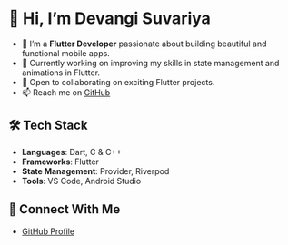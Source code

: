 # 👋 Hi, I’m Devangi Suvariya

- 🌱 I’m a **Flutter Developer** passionate about building beautiful and functional mobile apps.
- 🔭 Currently working on improving my skills in state management and animations in Flutter.
- 🚀 Open to collaborating on exciting Flutter projects.
- 📫 Reach me on [GitHub](https://github.com/devangigithub)

## 🛠️ Tech Stack
- **Languages**: Dart, C & C++
- **Frameworks**: Flutter
- **State Management**: Provider, Riverpod
- **Tools**: VS Code, Android Studio

## 🔗 Connect With Me
- [GitHub Profile](https://github.com/devangigithub)
